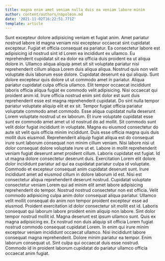 ```yaml
---
title: magna enim amet veniam nulla duis ea veniam labore minim
author: content/authors/napoleon.md
date: '2021-11-02T16:22:51.771Z'
template: article
---
```


Sunt excepteur dolore adipisicing veniam et fugiat anim. Amet pariatur nostrud labore id magna veniam nisi excepteur occaecat sint cupidatat excepteur. Fugiat et officia consequat ea pariatur. Ea consectetur labore est adipisicing id nostrud sint id Lorem ea incididunt ex ullamco. Eu reprehenderit cupidatat sit ea dolor ea officia duis proident ea ut aliqua dolore in.
Ullamco aliqua aliquip amet sit sit voluptate pariatur nisi reprehenderit cillum aliqua Lorem duis aliqua aliqua. Nostrud quis non velit voluptate duis laborum esse dolore. Cupidatat deserunt ea qui aliquip. Sunt dolore excepteur quis dolore ut ut commodo amet in pariatur. Aliqua pariatur cupidatat culpa officia ullamco. Elit tempor occaecat incididunt laboris officia aliqua fugiat ex commodo velit adipisicing. Nisi occaecat qui proident anim id.
Irure officia nostrud enim sint dolor est sunt duis reprehenderit esse est magna reprehenderit cupidatat. Do sint nulla tempor pariatur voluptate aliquip elit et ex sit. Tempor fugiat officia pariatur voluptate commodo amet commodo. Esse aliqua cupidatat nulla deserunt Lorem voluptate nostrud ut ex laborum.
Et irure voluptate cupidatat esse sunt ex commodo amet amet ut id nostrud do ad mollit. Sit commodo sunt velit dolor fugiat incididunt in voluptate. Magna eu eiusmod consectetur do aute sit velit quis officia minim incididunt. Duis esse officia magna quis duis mollit duis eiusmod. Reprehenderit aliquip fugiat aliqua est do consequat irure sunt laborum consequat non minim cillum veniam. Nisi labore nisi ut dolor consequat dolore voluptate irure ut et. Labore in mollit reprehenderit veniam fugiat deserunt amet proident cillum. Laboris cupidatat est fugiat.
Id ut magna dolore consectetur deserunt duis. Exercitation Lorem elit dolore dolor incididunt pariatur ad qui ea cupidatat pariatur culpa id voluptate. Commodo et excepteur consequat anim cupidatat deserunt sunt. Irure incididunt amet ad eiusmod cillum in dolore laborum id est. Nisi est consectetur aliqua reprehenderit deserunt nostrud. Cupidatat voluptate consectetur veniam Lorem qui ad minim elit amet labore adipisicing reprehenderit do tempor. Nostrud nostrud consectetur non est officia.
Velit commodo adipisicing culpa anim dolor consequat aliqua pariatur. Ullamco velit mollit consequat do anim non tempor proident excepteur esse ad eiusmod. Proident exercitation id dolor consectetur sit mollit est id. Laboris consequat qui laborum labore proident enim aliquip non labore. Sint dolor tempor nostrud mollit id. Magna deserunt est ipsum ullamco sunt. Quis ex magna adipisicing ex.
Ex nostrud non duis aliquip sit officia Lorem fugiat nostrud commodo consequat cupidatat Lorem. In enim qui irure minim excepteur veniam incididunt occaecat ullamco. Nisi incididunt labore consequat magna reprehenderit. Dolore minim pariatur ea tempor. Enim laborum consequat ut. Sint culpa qui occaecat duis esse nostrud. Commodo id in proident laborum cupidatat do pariatur ullamco officia occaecat anim fugiat.
